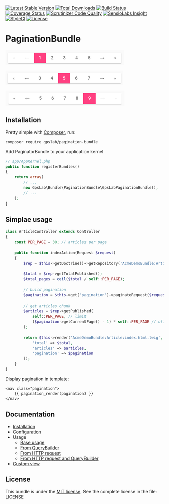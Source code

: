 [![Latest Stable Version](https://img.shields.io/packagist/v/gpslab/pagination-bundle.svg?maxAge=3600&label=stable)](https://packagist.org/packages/gpslab/pagination-bundle)
[![Total Downloads](https://img.shields.io/packagist/dt/gpslab/pagination-bundle.svg?maxAge=3600)](https://packagist.org/packages/gpslab/pagination-bundle)
[![Build Status](https://img.shields.io/travis/gpslab/pagination-bundle.svg?maxAge=3600)](https://travis-ci.org/gpslab/pagination-bundle)
[![Coverage Status](https://img.shields.io/coveralls/gpslab/pagination-bundle.svg?maxAge=3600)](https://coveralls.io/github/gpslab/pagination-bundle?branch=master)
[![Scrutinizer Code Quality](https://img.shields.io/scrutinizer/g/gpslab/pagination-bundle.svg?maxAge=3600)](https://scrutinizer-ci.com/g/gpslab/pagination-bundle/?branch=master)
[![SensioLabs Insight](https://img.shields.io/sensiolabs/i/6e0b6018-9a7e-4f25-9960-b27f6807b6d7.svg?maxAge=3600&label=SLInsight)](https://insight.sensiolabs.com/projects/6e0b6018-9a7e-4f25-9960-b27f6807b6d7)
[![StyleCI](https://styleci.io/repos/86694387/shield?branch=master)](https://styleci.io/repos/86694387)
[![License](https://img.shields.io/packagist/l/gpslab/pagination-bundle.svg?maxAge=3600)](https://github.com/gpslab/pagination-bundle)

# PaginationBundle

![Pagination page 1](pagination_1.png)

![Pagination page 4](pagination_5.png)

![Pagination page 9](pagination_9.png)

## Installation

Pretty simple with [Composer](http://packagist.org), run:

```sh
composer require gpslab/pagination-bundle
```

Add PaginatorBundle to your application kernel

```php
// app/AppKernel.php
public function registerBundles()
{
    return array(
        // ...
        new GpsLab\Bundle\PaginationBundle\GpsLabPaginationBundle(),
        // ...
    );
}
```

## Simplae usage

```php
class ArticleController extends Controller
{
    const PER_PAGE = 30; // articles per page

    public function indexAction(Request $request)
    {
        $rep = $this->getDoctrine()->getRepository('AcmeDemoBundle:Article');

        $total = $rep->getTotalPublished();
        $total_pages = ceil($total / self::PER_PAGE);

        // build pagination
        $pagination = $this->get('pagination')->paginateRequest($request, $total_pages);

        // get articles chunk
        $articles = $rep->getPublished(
            self::PER_PAGE, // limit
            ($pagination->getCurrentPage() - 1) * self::PER_PAGE // offset
        );

        return $this->render('AcmeDemoBundle:Article:index.html.twig', [
            'total' => $total,
            'articles' => $articles,
            'pagination' => $pagination
        ]);
    }
}
```

Display pagination in template:

```twig
<nav class="pagination">
    {{ pagination_render(pagination) }}
</nav>
```


## Documentation

 * [Installation](docs/installation.md)
 * [Configuration](docs/configuration.md)
 * Usage
    * [Base usage](docs/usage/base.md)
    * [From QueryBuilder](docs/usage/query.md)
    * [From HTTP request](docs/usage/request.md)
    * [From HTTP request and QueryBuilder](docs/usage/request_query.md)
 * [Custom view](docs/custom_view.md)

## License

This bundle is under the [MIT license](http://opensource.org/licenses/MIT). See the complete license in the file: LICENSE
